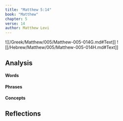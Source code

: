 ```yaml
---
title: "Matthew 5:14"
book: "Matthew"
chapter: 5
verse: 14
author: Matthew Levi
---
```

![[/Greek/Matthew/005/Matthew-005-014G.md#Text]]
![[/Hebrew/Matthew/005/Matthew-005-014H.md#Text]]

## Analysis

#### Words

#### Phrases

#### Concepts

## Reflections
